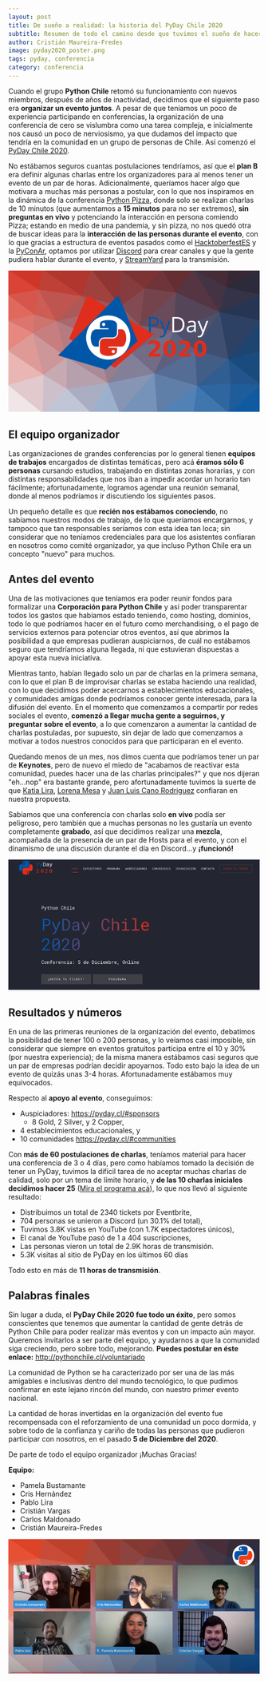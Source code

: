 ```yaml
---
layout: post
title: De sueño a realidad: la historia del PyDay Chile 2020
subtitle: Resumen de todo el camino desde que tuvimos el sueño de hacer una primera conferencia nacional como Python Chile, hasta la finalización del evento.
author: Cristián Maureira-Fredes
image: pyday2020_poster.png
tags: pyday, conferencia
category: conferencia
---
```


Cuando el grupo **Python Chile** retomó su funcionamiento con nuevos miembros,
después de años de inactividad, decidimos que el siguiente paso era **organizar
un evento juntos**. A pesar de que teníamos un poco de experiencia participando
en conferencias, la organización de una conferencia de cero se vislumbra como
una tarea compleja, e inicialmente nos causó un poco de nerviosismo, ya que
dudamos del impacto que tendría en la comunidad en un grupo de personas de
Chile. Así comenzó el [PyDay Chile 2020](https://pyday.cl).

No estábamos seguros cuantas postulaciones tendríamos, así que el **plan B** era
definir algunas charlas entre los organizadores para al menos tener un evento
de un par de horas. Adicionalmente, queríamos hacer algo que motivara a muchas
más personas a postular, con lo que nos inspiramos en la dinámica de la
conferencia [Python Pizza](https://python.pizza/), donde solo se realizan charlas de 10 minutos (que
aumentamos a **15 minutos** para no ser extremos), **sin preguntas en vivo**
y potenciando la interacción en persona comiendo Pizza; estando en medio de una
pandemia, y sin pizza, no nos quedó otra de buscar ideas para la **interacción de
las personas durante el evento**, con lo que gracias a estructura de eventos
pasados como el [HacktoberfestES](https://hacktoberfest.es.python.org/) y la [PyConAr](https://eventos.python.org.ar/events/pyconar2020/), optamos por utilizar [Discord](https://discord.gg/dTHMfJvauS) para
crear canales y que la gente pudiera hablar durante el evento,
y [StreamYard](https://streamyard.com/)
para la transmisión.

![PyDay Poster](images/pyday2020_poster.png)

## El equipo organizador

Las organizaciones de grandes conferencias por lo general tienen **equipos de
trabajos** encargados de distintas temáticas, pero acá **éramos sólo
6 personas** cursando estudios, trabajando en distintas zonas horarias, y con
distintas responsabilidades que nos iban a impedir acordar un horario tan
fácilmente; afortunadamente, logramos agendar una reunión semanal, donde al
menos podríamos ir discutiendo los siguientes pasos.

Un pequeño detalle es que **recién nos estábamos conociendo**, no sabíamos
nuestros modos de trabajo, de lo que queríamos encargarnos, y tampoco que tan
responsables seríamos con esta idea tan loca; sin considerar que no teníamos
credenciales para que los asistentes confiaran en nosotros como comité
organizador, ya que incluso Python Chile era un concepto "nuevo" para muchos.

## Antes del evento

Una de las motivaciones que teníamos era poder reunir fondos para formalizar
una **Corporación para Python Chile** y así poder transparentar todos los
gastos que habíamos estado teniendo, como hosting, dominios, todo lo que
podríamos hacer en el futuro como merchandising, o el pago de servicios
externos para potenciar otros eventos, así que abrimos la posibilidad a que
empresas pudieran auspiciarnos, de cuál no estábamos seguro que tendríamos
alguna llegada, ni que estuvieran dispuestas a apoyar esta nueva iniciativa.

Mientras tanto, habían llegado solo un par de charlas en la primera semana, con
lo que el plan B de improvisar charlas se estaba haciendo una realidad, con lo
que decidimos poder acercarnos a establecimientos educacionales, y comunidades
amigas donde podríamos conocer gente interesada, para la difusión del evento.
En el momento que comenzamos a compartir por redes sociales el evento,
**comenzó a llegar mucha gente a seguirnos, y preguntar sobre el evento**, a lo
que comenzaron a aumentar la cantidad de charlas postuladas, por supuesto, sin
dejar de lado que comenzamos a motivar a todos nuestros conocidos para que
participaran en el evento.

Quedando menos de un mes, nos dimos cuenta que podríamos tener un par de
**Keynotes**, pero de nuevo el miedo de "acabamos de reactivar esta comunidad,
puedes hacer una de las charlas principales?" y que nos dijeran "eh...nop" era
bastante grande, pero afortunadamente tuvimos la suerte de que [Katia
Lira](https://twitter.com/lakatialira), [Lorena
Mesa](https://twitter.com/loooorenanicole) y [Juan Luis Cano
Rodriguez](https://twitter.com/poliastro_py) confiaran en nuestra propuesta.

Sabíamos que una conferencia con charlas solo **en vivo** podía ser peligroso,
pero también que a muchas personas no les gustaría un evento completamente
**grabado**, así que decidimos realizar una **mezcla**, acompañada de la
presencia de un par de Hosts para el evento, y con el dinamismo de una
discusión durante el día en Discord...y **¡funcionó!**

![PyDay Poster](images/pyday2020_website.png)

## Resultados y números

En una de las primeras reuniones de la organización del evento, debatimos la
posibilidad de tener 100 o 200 personas, y lo veíamos casi imposible, sin
considerar que siempre en eventos gratuitos participa entre el 10 y 30% (por
nuestra experiencia); de la misma manera estábamos casi seguros que un par de
empresas podrían decidir apoyarnos. Todo esto bajo la idea de un evento de
quizás unas 3-4 horas. Afortunadamente estábamos muy equivocados.

Respecto al **apoyo al evento**, conseguimos:

 * Auspiciadores: https://pyday.cl/#sponsors
   * 8 Gold, 2 Silver, y 2 Copper,
 * 4 establecimientos educacionales, y
 * 10 comunidades https://pyday.cl/#communities

Con **más de 60 postulaciones de charlas**, teníamos material para hacer una
conferencia de 3 o 4 días, pero como habíamos tomado la decisión de tener un
PyDay, tuvimos la difícil tarea de no aceptar muchas charlas de calidad, solo
por un tema de límite horario, y **de las 10 charlas iniciales decidimos hacer
25** ([Mira el programa acá](https://pyday.cl/#schedule)), lo que nos llevó al
siguiente resultado:

 * Distribuimos un total de 2340 tickets por Eventbrite,
 * 704 personas se unieron a Discord (un 30.1% del total),
 * Tuvimos 3.8K vistas en YouTube (con 1.7K espectadores únicos),
 * El canal de YouTube pasó de 1 a 404 suscripciones,
 * Las personas vieron un total de 2.9K horas de transmisión.
 * 5.3K visitas al sitio de PyDay en los últimos 60 días

Todo esto en más de **11 horas de transmisión**.

## Palabras finales

Sin lugar a duda, el **PyDay Chile 2020 fue todo un éxito**, pero somos
conscientes que tenemos que aumentar la cantidad de gente detrás de Python
Chile para poder realizar más eventos y con un impacto aún mayor. Queremos
invitarlos a ser parte del equipo, y ayudarnos a que la comunidad siga
creciendo, pero sobre todo, mejorando. **Puedes postular en éste enlace:**
http://pythonchile.cl/voluntariado

La comunidad de Python se ha caracterizado por ser una de las más amigables
e inclusivas dentro del mundo tecnológico, lo que pudimos confirmar en este
lejano rincón del mundo, con nuestro primer evento nacional.

La cantidad de horas invertidas en la organización del evento fue recompensada
con el reforzamiento de una comunidad un poco dormida, y sobre todo de la
confianza y cariño de todas las personas que pudieron participar con nosotros,
en el pasado **5 de Diciembre del 2020**.

De parte de todo el equipo organizador ¡Muchas Gracias!

**Equipo:**

 * Pamela Bustamante
 * Cris Hernández
 * Pablo Lira
 * Cristián Vargas
 * Carlos Maldonado
 * Cristián Maureira-Fredes

![PyDay Organización](images/pyday2020_org.png)

